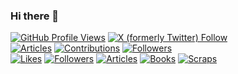 ### Hi there 👋

[![GitHub Profile Views](https://komarev.com/ghpvc/?username=miya10kei)](https://github.com/miya10kei)
[![X (formerly Twitter) Follow](https://img.shields.io/twitter/follow/miya10kei)](https://twitter.com/miya10kei)  
[![Articles](https://badgen.org/img/qiita/miya10kei/articles?style=flat)](https://qiita.com/miya10kei)
[![Contributions](https://badgen.org/img/qiita/miya10kei/contributions?style=flat)](https://qiita.com/miya10kei)
[![Followers](https://badgen.org/img/qiita/miya10kei/followers?style=flat)](https://qiita.com/miya10kei)  
[![Likes](https://badgen.org/img/zenn/miya10kei/likes?style=flat)](https://zenn.dev/miya10kei)
[![Followers](https://badgen.org/img/zenn/miya10kei/followers?style=flat)](https://zenn.dev/miya10kei)
[![Articles](https://badgen.org/img/zenn/miya10kei/articles?style=flat)](https://zenn.dev/miya10kei)
[![Books](https://badgen.org/img/zenn/miya10kei/books?style=flat)](https://zenn.dev/miya10kei?tab=books)
[![Scraps](https://badgen.org/img/zenn/miya10kei/scraps?style=flat)](https://zenn.dev/miya10kei?tab=scraps)


<!--
**miya10kei/miya10kei** is a ✨ _special_ ✨ repository because its `README.md` (this file) appears on your GitHub profile.

Here are some ideas to get you started:

- 🔭 I’m currently working on ...
- 🌱 I’m currently learning ...
- 👯 I’m looking to collaborate on ...
- 🤔 I’m looking for help with ...
- 💬 Ask me about ...
- 📫 How to reach me: ...
- 😄 Pronouns: ...
- ⚡ Fun fact: ...
-->
